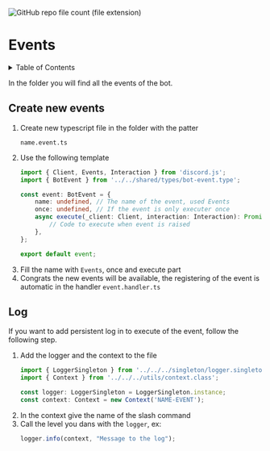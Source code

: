 ![GitHub repo file count (file extension)](https://img.shields.io/github/directory-file-count/Glassait/freePuntosBot/src%2Fmodule%2Ffeature%2Fevents?type=file&extension=ts&style=flat-square&label=Events)

# Events

<details>
  <summary>Table of Contents</summary>
  <ol>
    <li>
      <a href="#create-new-events">Create new events</a>
    </li>
    <li>
        <a href="#log">Log</a>    
    </li>
  </ol>
</details>

In the folder you will find all the events of the bot.

##  Create new events

1. Create new typescript file in the folder with the patter 
    ```text
    name.event.ts
    ```
2. Use the following template
    ```typescript
    import { Client, Events, Interaction } from 'discord.js';
    import { BotEvent } from '../../shared/types/bot-event.type';
   
    const event: BotEvent = {
        name: undefined, // The name of the event, used Events
        once: undefined, // If the event is only executer once
        async execute(_client: Client, interaction: Interaction): Promise<void> {
            // Code to execute when event is raised
        },
    };
   
    export default event;
    ```
3. Fill the name with `Events`, once and execute part
4. Congrats the new events will be available, the registering of the event is automatic in the handler `event.handler.ts`

## Log

If you want to add persistent log in to execute of the event, follow the following step.

1. Add the logger and the context to the file 
    ```typescript
    import { LoggerSingleton } from '../../../singleton/logger.singleton';
    import { Context } from '../../../utils/context.class';

    const logger: LoggerSingleton = LoggerSingleton.instance;
    const context: Context = new Context('NAME-EVENT');
    ```
2. In the context give the name of the slash command
3. Call the level you dans with the `logger`, ex:
   ```typescript
   logger.info(context, "Message to the log");
   ```